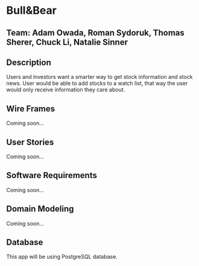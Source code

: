 # Bull&Bear

## Team: Adam Owada, Roman Sydoruk, Thomas Sherer, Chuck Li, Natalie Sinner

## Description
Users and investors want a smarter way to get stock information and stock news.
User would be able to add stocks to a watch list, that way the user would only receive information they care about.



## Wire Frames
Coming soon...

## User Stories
Coming soon...

## Software Requirements
Coming soon...

## Domain Modeling
Coming soon...

## Database
This app will be using PostgreSQL database.